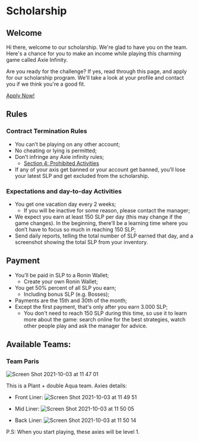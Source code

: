 # Scholarship


## Welcome
Hi there, welcome to our scholarship. We're glad to have you on the team. Here's a chance for you to make an income while playing this charming game called Axie Infinity.

Are you ready for the challenge? If yes, read through this page, and apply for our scholarship program. We'll take a look at your profile and contact you if we think you're a good fit.

[Apply Now!](#)

## Rules

### Contract Termination Rules
- You can’t be playing on any other account;
- No cheating or lying is permitted;
- Don’t infringe any Axie infinity rules;
  - [Section 4: Prohibited Activities](https://axieinfinity.com/terms/)
- If any of your axis get banned or your account get banned, you’ll lose your latest SLP and get excluded from the scholarship.

### Expectations and day-to-day Activities
- You get one vacation day every 2 weeks;
  - If you will be inactive for some reason, please contact the manager;
- We expect you earn at least 150 SLP per day (this may change if the game changes). In the beginning, there’ll be a learning time where you don’t have to focus so much in reaching 150 SLP;
- Send daily reports, telling the total number of SLP earned that day, and a screenshot showing the total SLP from your inventory.

## Payment
- You’ll be paid in SLP to a Ronin Wallet;
  - Create your own Ronin Wallet;
- You get 50% percent of all SLP you earn;
  - Including bonus SLP (e.g. Bosses);
- Payments are the 15th and 30th of the month;
- Except the first payment, that's only after you earn 3.000 SLP;
  - You don't need to reach 150 SLP during this time, so use it to learn more about the game: search online for the best strategies, watch other people play and ask the manager for advice.

## Available Teams:

### Team Paris

![Screen Shot 2021-10-03 at 11 47 01](https://user-images.githubusercontent.com/1504544/135750289-75d9b5d6-052f-49cb-8d96-60d5ae51a5a7.png)

This is a Plant + double Aqua team. Axies details:

- Front Liner:
![Screen Shot 2021-10-03 at 11 49 51](https://user-images.githubusercontent.com/1504544/135750423-3e9bb2eb-e8e8-4ac3-b79a-e18afe74c06e.png)

- Mid Liner:
 ![Screen Shot 2021-10-03 at 11 50 05](https://user-images.githubusercontent.com/1504544/135750432-b512b536-32e0-40aa-8822-25eb3a691503.png)

- Back Liner:
 ![Screen Shot 2021-10-03 at 11 50 14](https://user-images.githubusercontent.com/1504544/135750441-b1024e4c-1bbf-41da-b241-6ede0e609817.png)


P.S: When you start playing, these axies will be level 1.

